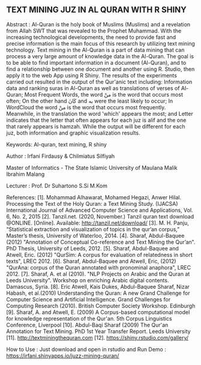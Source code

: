 TEXT MINING JUZ IN AL QURAN WITH R SHINY
----------------------------------------
Abstract :
Al-Quran is the holy book of Muslims (Muslims) and a revelation from Allah SWT that was revealed to the Prophet Muhammad. With the increasing technological developments, the need to provide fast and precise information is the main focus of this research by utilizing text mining technology. Text mining in the Al-Quran is a part of data mining that can process a very large amount of knowledge data in the Al-Quran. The goal is to be able to find important information in a document (Al-Quran), and to find a relationship between one document and another using R. Studio, then apply it to the web App using R Shiny. The results of the experiments carried out resulted in the output of the Qur'anic text including: Information data and ranking suras in Al-Quran as well as translations of verses of Al-Quran; Most Frequent Words, the word منْ is the word that occurs most often; On the other hand كَانَ and به were the least likely to occur; In WordCloud the word منْ is the word that occurs most frequently. Meanwhile, in the translation the word 'which' appears the most; and Letter indicates that the letter that often appears for each juz is alif and the one that rarely appears is hamzah. While the output will be different for each juz, both information and graphic visualization results.

Keywords: Al-quran, text mining, R shiny 

Author : Irfani Firdausy & Chilmiatus Silfiyah

Master of Informatics - The State Islamic University of Maulana Malik Ibrahim Malang

Lecturer : Prof. Dr Suhartono S.Si M.Kom

References:
[1].	Mohammad Alhawarat, Mohamed Hegazi, Anwer Hilal. Processing the Text of the Holy Quran: a Text Mining Study. (IJACSA) International Journal of Advanced Computer Science and Applications, Vol. 6, No. 2, 2015
[2].	Tanzil.net. (2020, November.) Tanzil quran text download @ONLINE. [Online]. Available: http://tanzil.net/download/
[3].	M. H. Panju, “Statistical extraction and visualization of topics in the qur’an corpus,” Master’s thesis, University of Waterloo, 2014.
[4].	Sharaf, Abdul-Baquee (2012) "Annotation of Conceptual Co-reference and Text Mining the Qur’an". PhD Thesis, University of Leeds, 2012.
[5].	Sharaf, Abdul-Baquee and Atwell, Eric. (2012) "QurSim: A corpus for evaluation of relatedness in short texts", LREC 2012.
[6].	Sharaf, Abdul-Baquee and Atwell, Eric, (2012) "QurAna: corpus of the Quran annotated with pronominal anaphora", LREC 2012.
[7].	Sharaf, A. et al (2010). "NLP Projects on Arabic and the Quran at Leeds University". Workshop on enriching Arabic digital contents. Damascus, Syria.
[8].	Eric Atwell, Kais Dukes, Abdul-Baquee Sharaf, Nizar Habash, et al.(2010) Understanding the Quran: A new Grand Challenge for Computer Science and Artificial Intelligence. Grand Challenges for Computing Research (2010). British Computer Society Workshop. Edinburgh
[9].	Sharaf, A. and Atwell, E. (2009) A Corpus-based computational model for knowledge representation of the Qur'an. 5th Corpus Linguistics Conference, Liverpool
[10].	Abdul-Baqi Sharaf (2009) The Qur'an Annotation for Text Mining. PhD 1st Year Transfer Report. Leeds University
[11]. http://textminingthequran.com
[12]. https://shiny.rstudio.com/gallery/

How to Use :
Just download and open in rstudio and Run 
Demo : https://irfani.shinyapps.io/juzz-mining-quran/

